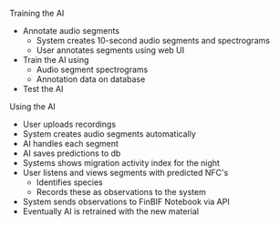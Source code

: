 
Training the AI

- Annotate audio segments
  - System creates 10-second audio segments and spectrograms
  - User annotates segments using web UI
- Train the AI using
  - Audio segment spectrograms
  - Annotation data on database
- Test the AI

Using the AI

- User uploads recordings
- System creates audio segments automatically
- AI handles each segment 
- AI saves predictions to db
- Systems shows migration activity index for the night
- User listens and views segments with predicted NFC's
  - Identifies species
  - Records these as observations to the system
- System sends observations to FinBIF Notebook via API
- Eventually AI is retrained with the new material


